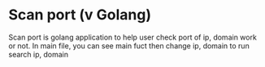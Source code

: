 # Scan port (v Golang)
Scan port is golang application to help user check port of ip, domain work or not.
In main file, you can see main fuct then change ip, domain  to run search ip, domain
